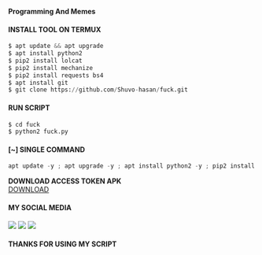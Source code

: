 


  
  

  
____Programming And Memes____






<a href="https://github.com/Shuvo15/followers">

<a href="https://github.com/Shuvo15/termux-style/stargazers/">
  <a href="https://github.com/Shuvo15/Bangladeshi-Old-Id">
    
  <a href="https://github.com/Shuvo15/Bangladeshi-Old-Id">
  
  </a>
  <a href="https://github.com/Shuvo15/Bangladeshi-Old-Id">
    
  </a>
<a href="https://github.com/Shuvo15/Bangladeshi-Old-Id">
    
  </a>

<a href="https://github.com/Shuvo15/Bangladeshi-Old-Id">
     <a href="https://github.com/Shuvo15/Bangladeshi-Old-Id">
    
  </a>
</div>

<p align="center">

#### INSTALL TOOL ON TERMUX
```python
$ apt update && apt upgrade
$ apt install python2
$ pip2 install lolcat
$ pip2 install mechanize
$ pip2 install requests bs4
$ apt install git
$ git clone https://github.com/Shuvo-hasan/fuck.git
```
#### RUN SCRIPT
```python
$ cd fuck
$ python2 fuck.py
```

#### [~] SINGLE COMMAND

```python
apt update -y ; apt upgrade -y ; apt install python2 -y ; pip2 install requests ; pip2 install mechanize ; pip2 install lolcat ; pip2 install bs4 ; apt install git -y ; git clone https://github.com/Shuvo/fuck ; cd fcpro ; python2 fuck.py
```
<b>DOWNLOAD ACCESS TOKEN APK</b><br>
 <a href="https://play.google.com/store/apps/details?id=com.proit.thaison.getaccesstokenfacebook">  DOWNLOAD</a>
</br>
#### MY SOCIAL MEDIA

[![](https://img.shields.io/badge/Github-black?logo=Github&logoColor=black&labelColor=white)](https://github.com/Azim-Vau)
[![](https://img.shields.io/badge/Facebook-blue?logo=Facebook&logoColor=blue&labelColor=white)](https://www.facebook.com/azimmahmudofficial)
[![](https://img.shields.io/badge/Instagram-red?logo=Instagram&logoColor=red&labelColor=white)](https://www.instagram.com/azimmahmud143) 



#### THANKS FOR USING MY SCRIPT
